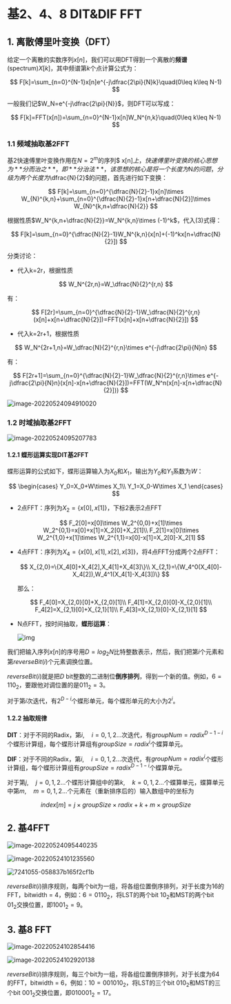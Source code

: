# 基2、4、8 DIT&DIF FFT

## 1. 离散傅里叶变换（DFT）

给定一个离散的实数序列$x[n]$，我们可以用DFT得到一个离散的**频谱**(spectrum)$X[k]$，其中频谱第$k$个点计算公式为：

$$
F[k]=\sum_{n=0}^{N-1}x[n]e^{-j\dfrac{2\pi}{N}k}\quad(0\leq k\leq N-1)
$$

一般我们记$W_N=e^{-j\dfrac{2\pi}{N}}$，则DFT可以写成：

$$
F[k]=FFT(x[n])=\sum_{n=0}^{N-1}x[n]W_N^{n,k}\quad(0\leq k\leq N-1)
$$


### 1.1 频域抽取基2FFT

基2快速傅里叶变换作用在$N=2^m$的序列$ x[n]$上，快速傅里叶变换的核心思想为**分而治之**，即**分治法**，该思想的核心是将一个长度为$N$的问题，分级为两个长度为$\dfrac{N}{2}$的问题，首先进行如下变换：

$$
F[k]=\sum_{n=0}^{\dfrac{N}{2}-1}x[n]\times W_{N}^{k,n}+\sum_{n=0}^{\dfrac{N}{2}-1}x[n+\dfrac{N}{2}]\times W_{N}^{k,n+\dfrac{N}{2}}
$$

根据性质$W_N^{k,n+\dfrac{N}{2}}=W_N^{k,n}\times (-1)^k$，代入(3)式得：

$$
F[k]=\sum_{n=0}^{\dfrac{N}{2}-1}W_N^{k,n}(x[n]+(-1)^kx[n+\dfrac{N}{2}])
$$

分类讨论：

+ 代入k=2r，根据性质
 
$$
W_N^{2r,n}=W_\dfrac{N}{2}^{r,n}
$$

有：

$$
F[2r]=\sum_{n=0}^{\dfrac{N}{2}-1}W_\dfrac{N}{2}^{r,n}(x[n]+x[n+\dfrac{N}{2}])=FFT(x[n]+x[n+\dfrac{N}{2}])
$$

+ 代入k=2r+1，根据性质

$$
W_N^{2r+1,n}=W_\dfrac{N}{2}^{r,n}\times e^{-j\dfrac{2\pi}{N}n}
$$

有：

$$
F[2r+1]=\sum_{n=0}^{\dfrac{N}{2}-1}W_\dfrac{N}{2}^{r,n}\times e^{-j\dfrac{2\pi}{N}n}(x[n]-x[n+\dfrac{N}{2}])=FFT(W_N^n(x[n]-x[n+\dfrac{N}{2}]))
$$

![image-20220524094910020](https://github.com/SWang-FD/FFT-DIT-DIF-radix-2-4-8/main/README.assets/202205240949093.png)

### 1.2 时域抽取基2FFT

![image-20220524095207783](https://github.com/SWang-FD/Picture-for-Typora/main/img/202205240952815.png?token=ARMJFAPPEX65ZONTX3V3C23CRQ5II)

#### 1.2.1 蝶形运算实现DIT基2FFT

蝶形运算的公式如下，蝶形运算输入为$X_0$和$X_1$，输出为$Y_0$和$Y_1$系数为$W$：

$$
\begin{cases}
Y_0=X_0+W\times X_1\\
Y_1=X_0-W\times X_1
\end{cases}
$$

+ 2点FFT：序列为$X_2=\{x[0],x[1]\}$，下标2表示2点FFT

  $$
  F_2[0]=x[0]\times W_2^{0,0}+x[1]\times W_2^{0,1}=x[0]+x[1]=X_2[0]+X_2[1]\\
  F_2[1]=x[0]\times W_2^{1,0}+x[1]\times W_2^{1,1}=x[0]-x[1]=X_2[0]-X_2[1]
  $$

+ 4点FFT：序列为$X_4=\{x[0],x[1],x[2],x[3]\}$，将4点FFT分成两个2点FFT：

  $$
  X_{2,0}=\{X_4[0]+X_4[2],X_4[1]+X_4[3]\}\\
  X_{2,1}=\{W_4^0(X_4[0]-X_4[2]),W_4^1(X_4[1]-X_4[3])\}
  $$
  
  那么：
  
  $$
  F_4[0]=X_{2,0}[0]+X_{2,0}[1]\\
  F_4[1]=X_{2,0}[0]-X_{2,0}[1]\\
  F_4[2]=X_{2,1}[0]+X_{2,1}[1]\\
  F_4[3]=X_{2,1}[0]-X_{2,1}[1]
  $$

+ N点FFT，按时间抽取，**蝶形运算**：

  ![img](https://github.com/SWang-FD/Picture-for-Typora/main/img/202205240953639.png?token=ARMJFAOFLZ4V6MAL2EPN5MDCRQ5MK)

我们把输入序列$x[n]$的序号用$D=log_2N$比特整数表示，然后，我们把第$i$个元素和第$reverseBit(i)$个元素调换位置。

$reverseBit(i)$就是把$D$ bit整数的二进制位**倒序排列**，得到一个新的值。例如，$6=110_2$，要跟他对调位置的是$011_2=3$。

对于第$i$次迭代，有$2^{D-i}$个蝶形单元，每个蝶形单元的大小为$2^i$。

#### 1.2.2 抽取规律

**DIT**：对于不同的Radix，第$i,\quad i=0,1,2...$次迭代，有$groupNum=radix^{D-1-i}$个蝶形计算组，每个蝶形计算组有$groupSize=radix^i$个蝶算单元。

**DIF**：对于不同的Radix，第$i,\quad i=0,1,2...$次迭代，有$groupNum=radix^i$个蝶形计算组，每个蝶形计算组有$groupSize=radix^{D-1-i}$个蝶算单元。

对于第$j,\quad j=0,1,2...$个蝶形计算组中的第$k,\quad k=0,1,2...$个蝶算单元，蝶算单元中第$m,\quad m=0,1,2...$个元素在（重新排序后的）输入数组中的坐标为

$$
index[m]=j\times groupSize\times radix+k+m\times groupSize
$$


## 2. 基4FFT

![image-20220524095440235](https://github.com/SWang-FD/Picture-for-Typora/main/img/202205240954305.png?token=ARMJFAOCGBMAXQBJRYJOKITCRQ5R2)

![image-20220524101235560](https://github.com/SWang-FD/Picture-for-Typora/main/img/202205241012615.png?token=ARMJFAISJ7CPV77ZKMFOXFDCRQ7VA)

![7241055-058837b165f2cf1b](https://github.com/SWang-FD/Picture-for-Typora/main/img/202205241027871.png?token=ARMJFALU5PMJCMO672BYQ4DCRRBLO)

$reverseBit(i)$排序规则，每两个bit为一组，将各组位置倒序排列，对于长度为16的FFT，bitwidth = 4，例如：$6=0110_2$，将LST的两个bit $10_2$和MST的两个bit $01_2$交换位置，即$1001_2=9$。



## 3. 基8 FFT

![image-20220524102854416](https://github.com/SWang-FD/Picture-for-Typora/main/img/202205241028477.png?token=ARMJFALOLXABVV3W5PK4OCLCRRBSG)

![image-20220524102920138](https://github.com/SWang-FD/Picture-for-Typora/main/img/202205241029184.png?token=ARMJFAKYJHUJ4RRVYFKOFTTCRRBT2)

$reverseBit(i)$排序规则，每三个bit为一组，将各组位置倒序排列，对于长度为64的FFT，bitwidth = 6，例如：$10=001010_2$，将LST的三个bit $010_2$和MST的三个bit $001_2$交换位置，即$010001_2=17$。

